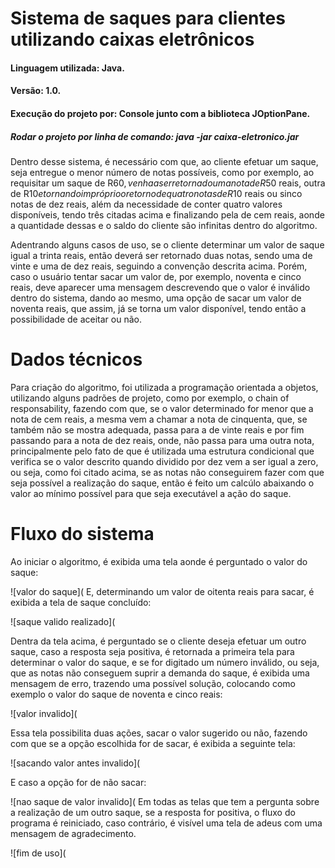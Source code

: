 # Sistema de saques para clientes utilizando caixas eletrônicos

#### Linguagem utilizada: Java.
#### Versão: 1.0.
#### Execução do projeto por: Console junto com a biblioteca JOptionPane.

##### Rodar o projeto por linha de comando: java -jar caixa-eletronico.jar

Dentro desse sistema, é necessário com que, ao cliente efetuar um saque, seja entregue o menor número de notas 
possíveis, como por exemplo, ao requisitar um saque de R$60, venha a ser retornado uma nota de R$50 reais, 
outra de R$10 e tornando impróprio o retorno de quatro notas de R$10 reais ou sinco notas de 
dez reais, além da necessidade de conter quatro valores disponíveis, tendo três citadas acima e finalizando pela de 
cem reais, aonde a quantidade dessas e o saldo do cliente são infinitas dentro do algoritmo.

Adentrando alguns casos de uso, se o cliente determinar um valor de saque igual a trinta reais, então deverá ser
retornado duas notas, sendo uma de vinte e uma de dez reais, seguindo a convenção descrita acima. Porém, caso o 
usuário tentar sacar um valor de, por exemplo, noventa e cinco reais, deve aparecer uma mensagem descrevendo
que o valor é inválido dentro do sistema, dando ao mesmo, uma opção de sacar um valor de noventa reais, que assim, 
já se torna um valor disponível, tendo então a possibilidade de aceitar ou não.

# Dados técnicos

Para criação do algoritmo, foi utilizada a programação orientada a objetos, utilizando alguns padrões de projeto, como
por exemplo, o chain of responsability, fazendo com que, se o valor determinado for menor que a nota de cem reais,
a mesma vem a chamar a nota de cinquenta, que, se também não se mostra adequada, passa para a de vinte reais e por 
fim passando para a nota de dez reais, onde, não passa para uma outra nota, principalmente pelo fato de que é utilizada 
uma estrutura condicional que verifica se o valor descrito quando dividido por dez vem a ser igual a zero, ou seja, como 
foi citado acima, se as notas não conseguirem fazer com que seja possível a realização do saque, então é feito um calcúlo
abaixando o valor ao mínimo possível para que seja executável a ação do saque.

# Fluxo do sistema

Ao iniciar o algoritmo, é exibida uma tela aonde é perguntado o valor do saque:

![valor do saque](
E, determinando um valor de oitenta reais para sacar, é exibida a tela de saque concluído:

![saque valido realizado](

Dentra da tela acima, é perguntado se o cliente deseja efetuar um outro saque, caso a resposta seja positiva, é retornada a primeira tela para determinar o valor do saque, e se for digitado um número inválido, ou seja, que as notas não conseguem suprir a demanda do saque, é exibida uma mensagem de erro, trazendo uma possível solução, colocando como exemplo o valor do saque de noventa e cinco reais:

![valor invalido](

Essa tela possibilita duas ações, sacar o valor sugerido ou não, fazendo com que se a opção escolhida for de sacar, é exibida a seguinte tela:

![sacando valor antes invalido](

E caso a opção for de não sacar:

![nao saque de valor invalido](
Em todas as telas que tem a pergunta sobre a realização de um outro saque, se a resposta for positiva, o fluxo do programa é reiniciado, caso contrário, é visível uma tela de adeus com uma mensagem de agradecimento.

![fim de uso](

